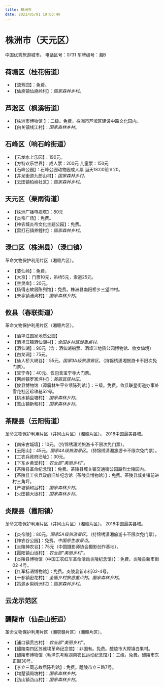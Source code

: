 ```yaml
---
title: 株洲市
date: 2021/05/01 19:03:49
---
```


# 株洲市（天元区）
中国优秀旅游城市。
电话区号：0731
车牌编号：湘B
## 荷塘区（桂花街道）
* 【流芳园】：免费。
* 【仙庾镇仙庾岭村】：*国家森林乡村*。
## 芦淞区（枫溪街道）
* 【株洲市博物馆 】：二级。免费。株洲市芦淞区建设中路文化园内。
* 【白关镇线江村】：*国家森林乡村*。
## 石峰区（响石岭街道）
* 【云龙水上乐园】：190元。
* 【方特欢乐世界】：成人票：200元 儿童票：150元
* 【石峰公园】：石峰公园动物园成人票 当天18:00前￥20。
* 【井龙街道九郎山村】：*国家森林乡村*。
* 【云田镇柏岭社区】：*国家森林乡村*。
## 天元区（栗雨街道）
* 【株洲广播电视塔】：80元
* 【炎帝广场】：免费。
* 【神农城炎帝文化主题公园】：免费。
* 【雷打石镇养鲤村】：*国家森林乡村*。
## 渌口区（株洲县）（渌口镇）
革命文物保护利用片区（湘赣片区）。
* 【婆仙岭】：免费。
* 【大京】：门票10元，吊桥5元，索道25元。
* 【空灵岸】：20元。
* 【杨得志故居陈列馆】：免费。株洲县南阳桥乡三望冲村。
* 【朱亭镇浦湾村】：*国家森林乡村*。
## 攸县（春联街道）
革命文物保护利用片区（湘赣片区）。
* 【酒埠江国家地质公园】
* 【酒埠江镇酒仙湖村】：*全国乡村旅游重点村*。
* 【酒仙湖】：90元（含：酒仙湖船票、酒埠江地质公园博物馆、攸女仙境）
* 【白龙洞】：75元。
* 【仙人桥大峡谷】：55元。*国家3A级旅游景区*。（持锦绣潇湘旅游卡不限次免门票）。
* 【宝宁寺】：40元、仅包含宝宁寺大门票。
* 【网岭镇罗家坪村】：*美丽宜居村庄*。
* 【攸县博物馆（谭震林生平业绩陈列馆）】：三级。免费。攸县联星街道办事处雪花社区珍珠巷52号。
* 【桃水镇盘塘村】：*国家森林乡村*。
* 【鸾山镇新和村】：*国家森林乡村*。
## 茶陵县（云阳街道）
革命文物保护利用片区（井冈山片区）（湘赣片区）。
2018中国最美县域。
* 【南宋古城墙】：10元。（持锦绣潇湘旅游卡不限次免门票）。
* 【云阳山】：45元。*国家4A级旅游景区*。（持锦绣潇湘旅游卡不限次免门票）。
* 【工农兵政府旧址】：30元。
* 【下东乡黄堂村】：*农业部“美丽乡村”*。
* 【茶陵县革命纪念馆】：免费。茶陵县城关镇交通街公园路烈士陵园内。
* 【茶陵县工农兵政府旧址纪念馆（茶陵县博物馆）】：免费。茶陵县城关镇前进村三角坪。
* 【严塘镇和吕村】：*国家森林乡村*。
* 【火田镇大垅村】：*国家森林乡村*。
## 炎陵县（霞阳镇）
革命文物保护利用片区（井冈山片区）（湘赣片区）。
2018中国最美县域。
* 【炎帝陵】：80元。*国家5A级旅游景区*。（持锦绣潇湘旅游卡不限次免门票）。
* 【神农谷公园】：免费。*中国原生态景点*。
* 【炎陵神农谷】：75元（中国摄影师协会摄影创作基地）。
* 【霞阳镇山垅村】：*农业部“美丽乡村”*。
* 【炎陵县博物馆（中国工农红军革命活动炎陵纪念馆）】：免费。炎陵县新市街02-4号。
* 【红军标语博物馆】：免费。炎陵县新市街02-4号。
* 【十都镇密花村】：*全国乡村旅游重点村*。*国家森林乡村*。
* 【策源乡梨树洲村】：*国家森林乡村*。
## 云龙示范区
## 醴陵市（仙岳山街道）
革命文物保护利用片区（湘鄂赣片区）（湘赣片区）。
* 【浦口镇贯古村】：*农业部“美丽乡村”*。
* 【醴陵南四区苏维埃革命纪念馆】：非国有。免费。醴陵市大障镇白果村。
* 【醴陵市博物馆（毛泽东考察湖南农民运动纪念馆）】：三级。免费。醴陵市东正街30号。
* 【李立三同志故居陈列馆】：免费。醴陵市立三路7号。
* 【均楚镇周坊村】：*国家森林乡村*。
* 【沩山镇沩山村】：*国家森林乡村*。

